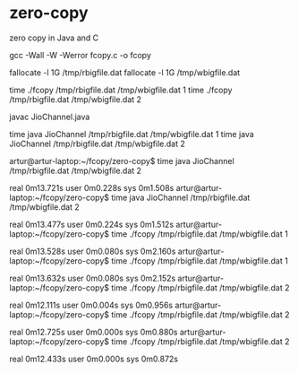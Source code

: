 zero-copy
=========

zero copy in Java and C

gcc -Wall -W -Werror fcopy.c -o fcopy


fallocate -l 1G /tmp/rbigfile.dat
fallocate -l 1G /tmp/wbigfile.dat

time ./fcopy /tmp/rbigfile.dat /tmp/wbigfile.dat 1
time ./fcopy /tmp/rbigfile.dat /tmp/wbigfile.dat 2

javac JioChannel.java

time java JioChannel /tmp/rbigfile.dat /tmp/wbigfile.dat 1
time java JioChannel /tmp/rbigfile.dat /tmp/wbigfile.dat 2



artur@artur-laptop:~/fcopy/zero-copy$ time java JioChannel /tmp/rbigfile.dat /tmp/wbigfile.dat 2

real	0m13.721s
user	0m0.228s
sys	0m1.508s
artur@artur-laptop:~/fcopy/zero-copy$ time java JioChannel /tmp/rbigfile.dat /tmp/wbigfile.dat 2

real	0m13.477s
user	0m0.224s
sys	0m1.512s
artur@artur-laptop:~/fcopy/zero-copy$ time ./fcopy /tmp/rbigfile.dat /tmp/wbigfile.dat 1

real	0m13.528s
user	0m0.080s
sys	0m2.160s
artur@artur-laptop:~/fcopy/zero-copy$ time ./fcopy /tmp/rbigfile.dat /tmp/wbigfile.dat 1

real	0m13.632s
user	0m0.080s
sys	0m2.152s
artur@artur-laptop:~/fcopy/zero-copy$ time ./fcopy /tmp/rbigfile.dat /tmp/wbigfile.dat 2

real	0m12.111s
user	0m0.004s
sys	0m0.956s
artur@artur-laptop:~/fcopy/zero-copy$ time ./fcopy /tmp/rbigfile.dat /tmp/wbigfile.dat 2

real	0m12.725s
user	0m0.000s
sys	0m0.880s
artur@artur-laptop:~/fcopy/zero-copy$ time ./fcopy /tmp/rbigfile.dat /tmp/wbigfile.dat 2

real	0m12.433s
user	0m0.000s
sys	0m0.872s

